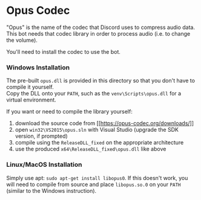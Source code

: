 # Opus Codec
"Opus" is the name of the codec that Discord uses to compress audio data.
This bot needs that codec library in order to process audio (i.e. to change the volume).

You'll need to install the codec to use the bot.

### Windows Installation
The pre-built `opus.dll` is provided in this directory so that you don't have to compile it yourself.\
Copy the DLL onto your `PATH`, such as the `venv\Scripts\opus.dll` for a virtual environment.

If you want or need to compile the library yourself:
1. download the source code from [[https://opus-codec.org/downloads/]]
2. open `win32\VS2015\opus.sln` with Visual Studio (upgrade the SDK version, if prompted)
3. compile using the `ReleaseDLL_fixed` on the appropriate architecture
4. use the produced `x64\ReleaseDLL_fixed\opus.dll` like above

### Linux/MacOS Installation
Simply use apt: `sudo apt-get install libopus0`.
If this doesn't work, you will need to compile from source and place `libopus.so.0` on your `PATH` (similar to the Windows instruction).